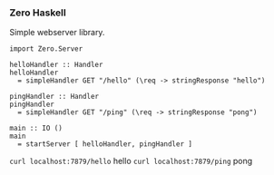 ### Zero Haskell

Simple webserver library.

```
import Zero.Server

helloHandler :: Handler
helloHandler
  = simpleHandler GET "/hello" (\req -> stringResponse "hello")

pingHandler :: Handler
pingHandler
  = simpleHandler GET "/ping" (\req -> stringResponse "pong")

main :: IO ()
main
  = startServer [ helloHandler, pingHandler ]
```


`curl localhost:7879/hello`
hello
`curl localhost:7879/ping`
pong
